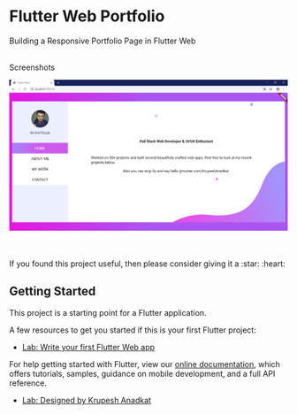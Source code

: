 # Flutter Web Portfolio

Building a Responsive Portfolio Page in Flutter Web

<br>
Screenshots<br>

<p float="left">
  <img src="ss.png"/>
</p>

<br>
<br>
If you found this project useful, then please consider giving it a :star:  :heart:

## Getting Started

This project is a starting point for a Flutter application.

A few resources to get you started if this is your first Flutter project:

- [Lab: Write your first Flutter Web app](https://flutter.dev/web)

For help getting started with Flutter, view our 
[online documentation](https://flutter.io/docs), which offers tutorials, 
samples, guidance on mobile development, and a full API reference.


- [Lab: Designed by Krupesh Anadkat](https://www.uplabs.com/posts/portfolio-design-uplabs-challenge)
